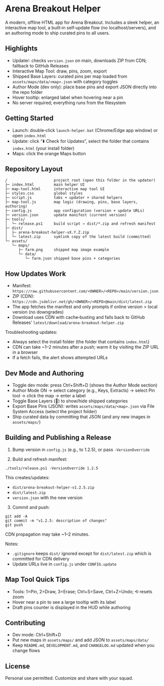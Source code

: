 # Arena Breakout Helper

A modern, offline HTML app for Arena Breakout. Includes a sleek helper, an interactive map tool, a built‑in self‑update flow (no localhost/servers), and an authoring mode to ship curated pins to all users.

## Highlights

- Updater: checks `version.json` on main, downloads ZIP from CDN; fallback to GitHub Releases
- Interactive Map Tool: draw, pins, zoom, export
- Shipped Base Layers: curated pins per map loaded from `assets/maps/data/<map>.json` with category toggles
- Author Mode (dev only): place base pins and export JSON directly into the repo folder
- Hover tooltip: enlarged label when hovering near a pin
- No server required; everything runs from the filesystem

## Getting Started

- Launch: double‑click `launch-helper.bat` (Chrome/Edge app window) or open `index.html`
- Update: click “⬇️ Check for Updates”, select the folder that contains `index.html` (your install folder)
- Maps: click the orange Maps button

## Repository Layout

```
/                     project root (open this folder in the updater)
├─ index.html         main helper UI
├─ map-tool.html      interactive map tool UI
├─ styles.css         global styles
├─ script.js          tabs + updater + shared helpers
├─ map-tool.js        map logic (drawing, pins, base layers, authoring)
├─ config.js          app configuration (version + update URLs)
├─ version.json       update manifest (current version)
├─ tools/
│  └─ release.ps1     build script → dist/*.zip and refresh manifest
├─ dist/
│  ├─ arena-breakout-helper-vX.Y.Z.zip
│  └─ latest.zip      symlink copy of the latest build (committed)
└─ assets/
   └─ maps/
      ├─ farm.png     shipped map image example
      └─ data/
         └─ farm.json shipped base pins + categories
```

## How Updates Work

- Manifest: `https://raw.githubusercontent.com/<OWNER>/<REPO>/main/version.json`
- ZIP (CDN): `https://cdn.jsdelivr.net/gh/<OWNER>/<REPO>@main/dist/latest.zip`
- The app fetches the manifest and only prompts if online version > local version (no downgrades)
- Download uses CDN with cache‑busting and falls back to GitHub Releases’ `latest/download/arena-breakout-helper.zip`

Troubleshooting updates:
- Always select the install folder (the folder that contains `index.html`)
- CDN can take ~1–2 minutes after a push; warm it by visiting the ZIP URL in a browser
- If a fetch fails, the alert shows attempted URLs

## Dev Mode and Authoring

- Toggle dev mode: press Ctrl+Shift+D (shows the Author Mode section)
- Author Mode ON → select category (e.g., Keys, Extracts) → select Pin tool → click the map → enter a label
- Toggle Base Layers (🧭) to show/hide shipped categories
- Export Base Pins (JSON): writes `assets/maps/data/<map>.json` via File System Access (select the project folder)
- Ship curated data by committing that JSON (and any new images in `assets/maps/`)

## Building and Publishing a Release

1) Bump version in `config.js` (e.g., to 1.2.5), or pass `-VersionOverride`

2) Build and refresh manifest:
```
./tools/release.ps1 -VersionOverride 1.2.5
```
This creates/updates:
- `dist/arena-breakout-helper-v1.2.5.zip`
- `dist/latest.zip`
- `version.json` with the new version

3) Commit and push:
```
git add -A
git commit -m "v1.2.5: description of changes"
git push
```
CDN propagation may take ~1–2 minutes.

Notes:
- `.gitignore` keeps `dist/` ignored except for `dist/latest.zip` which is committed for CDN delivery
- Update URLs live in `config.js` under `CONFIG.update`

## Map Tool Quick Tips

- Tools: 1=Pin, 2=Draw, 3=Erase; Ctrl+S=Save, Ctrl+Z=Undo; ⟲ resets zoom
- Hover near a pin to see a large tooltip with its label
- Draft pins counter is displayed in the HUD while authoring

## Contributing

- Dev mode: Ctrl+Shift+D
- Put new maps in `assets/maps/` and add JSON to `assets/maps/data/`
- Keep `README.md`, `DEVELOPMENT.md`, and `CHANGELOG.md` updated when you change flows

## License

Personal use permitted. Customize and share with your squad.


